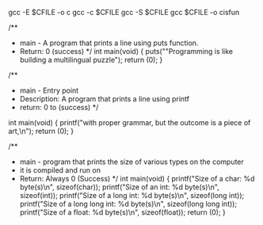 gcc -E $CFILE -o c
gcc -c $CFILE
gcc -S $CFILE
gcc $CFILE -o cisfun

/**
* main - A program that prints a line using puts function.
* Return: 0 (success)
*/
int main(void)
{
        puts("\"Programming is like building a multilingual puzzle");
        return (0);
}

/**
 * main - Entry point
 * Description: A program that prints a line using printf
 * return: 0 to (success)
 */

int main(void)
{
        printf("with proper grammar, but the outcome is a piece of art,\n");
        return (0);
}

/**
* main - program that prints the size of various types on the computer
* it is compiled and run on
* Return: Always 0 (Success)
*/
int main(void)
{
        printf("Size of a char: %d byte(s)\n", sizeof(char));
        printf("Size of an int: %d byte(s)\n", sizeof(int));
        printf("Size of a long int: %d byte(s)\n", sizeof(long int));
        printf("Size of a long long int: %d byte(s)\n", sizeof(long long int));
        printf("Size of a float: %d byte(s)\n", sizeof(float));
        return (0);
}
